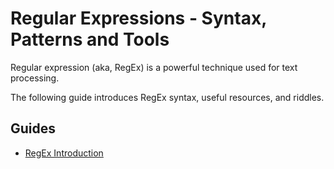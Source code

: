 # Regular Expressions - Syntax, Patterns and Tools

Regular expression (aka, RegEx) is a powerful technique used for text processing.

The following guide introduces RegEx syntax, useful resources, and riddles.

## Guides

- [RegEx Introduction](/Guides/RegEx/RegEx%20Introduction)

